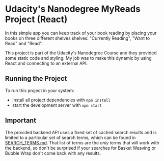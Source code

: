 # Udacity's Nanodegree MyReads Project (React)

In this simple app you can keep track of your book reading by placing your books on three different shelves shelves: "Currently Reading", "Want to Read" and "Read".

This project is part of the Udacity's Nanodegree Course and they provided some static code and styling. My job was to make this dynamic by using React and connecting to an external API.

## Running the Project

To run this project in your system:

* install all project dependencies with `npm install`
* start the development server with `npm start`

## Important
The provided backend API uses a fixed set of cached search results and is limited to a particular set of search terms, which can be found in [SEARCH_TERMS.md](SEARCH_TERMS.md). That list of terms are the _only_ terms that will work with the backend, so don't be surprised if your searches for Basket Weaving or Bubble Wrap don't come back with any results.
